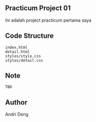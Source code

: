 ## Practicum Project 01

Ini adalah project practicum pertama saya

## Code Structure
```
index.html
detail.html
styles/style.css
styles/detail.css
```

## Note
```
TBD
```

## Author
Andri Deng